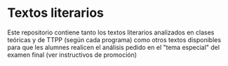 # Textos literarios
Este repositorio contiene tanto los textos literarios analizados en clases teóricas y de TTPP (según cada programa) como otros textos disponibles para que les alumnes realicen el análisis pedido en el "tema especial" del examen final (ver instructivos de promoción)
